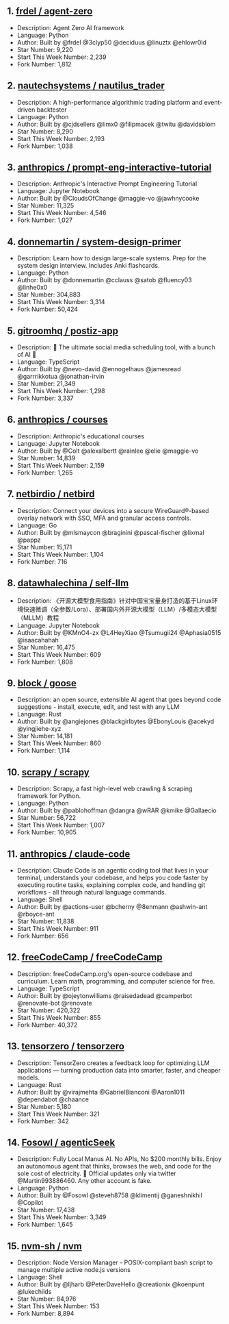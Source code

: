 ## 1. [frdel / agent-zero](https://github.com/frdel/agent-zero)
- Description: Agent Zero AI framework
- Language: Python
- Author: Built by @frdel @3clyp50 @deciduus @linuztx @ehlowr0ld
- Star Number: 9,220
- Start This Week Number: 2,239
- Fork Number: 1,812

## 2. [nautechsystems / nautilus_trader](https://github.com/nautechsystems/nautilus_trader)
- Description: A high-performance algorithmic trading platform and event-driven backtester
- Language: Python
- Author: Built by @cjdsellers @limx0 @filipmacek @twitu @davidsblom
- Star Number: 8,290
- Start This Week Number: 2,193
- Fork Number: 1,038

## 3. [anthropics / prompt-eng-interactive-tutorial](https://github.com/anthropics/prompt-eng-interactive-tutorial)
- Description: Anthropic's Interactive Prompt Engineering Tutorial
- Language: Jupyter Notebook
- Author: Built by @CloudsOfChange @maggie-vo @jawhnycooke
- Star Number: 11,325
- Start This Week Number: 4,546
- Fork Number: 1,027

## 4. [donnemartin / system-design-primer](https://github.com/donnemartin/system-design-primer)
- Description: Learn how to design large-scale systems. Prep for the system design interview. Includes Anki flashcards.
- Language: Python
- Author: Built by @donnemartin @cclauss @satob @fluency03 @linhe0x0
- Star Number: 304,883
- Start This Week Number: 3,314
- Fork Number: 50,424

## 5. [gitroomhq / postiz-app](https://github.com/gitroomhq/postiz-app)
- Description: 📨 The ultimate social media scheduling tool, with a bunch of AI 🤖
- Language: TypeScript
- Author: Built by @nevo-david @ennogelhaus @jamesread @garrrikkotua @jonathan-irvin
- Star Number: 21,349
- Start This Week Number: 1,298
- Fork Number: 3,337

## 6. [anthropics / courses](https://github.com/anthropics/courses)
- Description: Anthropic's educational courses
- Language: Jupyter Notebook
- Author: Built by @Colt @alexalbertt @rainlee @elie @maggie-vo
- Star Number: 14,839
- Start This Week Number: 2,159
- Fork Number: 1,265

## 7. [netbirdio / netbird](https://github.com/netbirdio/netbird)
- Description: Connect your devices into a secure WireGuard®-based overlay network with SSO, MFA and granular access controls.
- Language: Go
- Author: Built by @mlsmaycon @braginini @pascal-fischer @lixmal @pappz
- Star Number: 15,171
- Start This Week Number: 1,104
- Fork Number: 716

## 8. [datawhalechina / self-llm](https://github.com/datawhalechina/self-llm)
- Description: 《开源大模型食用指南》针对中国宝宝量身打造的基于Linux环境快速微调（全参数/Lora）、部署国内外开源大模型（LLM）/多模态大模型（MLLM）教程
- Language: Jupyter Notebook
- Author: Built by @KMnO4-zx @L4HeyXiao @Tsumugii24 @Aphasia0515 @isaacahahah
- Star Number: 16,475
- Start This Week Number: 609
- Fork Number: 1,808

## 9. [block / goose](https://github.com/block/goose)
- Description: an open source, extensible AI agent that goes beyond code suggestions - install, execute, edit, and test with any LLM
- Language: Rust
- Author: Built by @angiejones @blackgirlbytes @EbonyLouis @acekyd @yingjiehe-xyz
- Star Number: 14,181
- Start This Week Number: 860
- Fork Number: 1,114

## 10. [scrapy / scrapy](https://github.com/scrapy/scrapy)
- Description: Scrapy, a fast high-level web crawling & scraping framework for Python.
- Language: Python
- Author: Built by @pablohoffman @dangra @wRAR @kmike @Gallaecio
- Star Number: 56,722
- Start This Week Number: 1,007
- Fork Number: 10,905

## 11. [anthropics / claude-code](https://github.com/anthropics/claude-code)
- Description: Claude Code is an agentic coding tool that lives in your terminal, understands your codebase, and helps you code faster by executing routine tasks, explaining complex code, and handling git workflows - all through natural language commands.
- Language: Shell
- Author: Built by @actions-user @bcherny @8enmann @ashwin-ant @rboyce-ant
- Star Number: 11,838
- Start This Week Number: 911
- Fork Number: 656

## 12. [freeCodeCamp / freeCodeCamp](https://github.com/freeCodeCamp/freeCodeCamp)
- Description: freeCodeCamp.org's open-source codebase and curriculum. Learn math, programming, and computer science for free.
- Language: TypeScript
- Author: Built by @ojeytonwilliams @raisedadead @camperbot @renovate-bot @renovate
- Star Number: 420,322
- Start This Week Number: 855
- Fork Number: 40,372

## 13. [tensorzero / tensorzero](https://github.com/tensorzero/tensorzero)
- Description: TensorZero creates a feedback loop for optimizing LLM applications — turning production data into smarter, faster, and cheaper models.
- Language: Rust
- Author: Built by @virajmehta @GabrielBianconi @Aaron1011 @dependabot @chaance
- Star Number: 5,180
- Start This Week Number: 321
- Fork Number: 342

## 14. [Fosowl / agenticSeek](https://github.com/Fosowl/agenticSeek)
- Description: Fully Local Manus AI. No APIs, No $200 monthly bills. Enjoy an autonomous agent that thinks, browses the web, and code for the sole cost of electricity. 🔔 Official updates only via twitter @Martin993886460. Any other account is fake.
- Language: Python
- Author: Built by @Fosowl @steveh8758 @klimentij @ganeshnikhil @Copilot
- Star Number: 17,438
- Start This Week Number: 3,349
- Fork Number: 1,645

## 15. [nvm-sh / nvm](https://github.com/nvm-sh/nvm)
- Description: Node Version Manager - POSIX-compliant bash script to manage multiple active node.js versions
- Language: Shell
- Author: Built by @ljharb @PeterDaveHello @creationix @koenpunt @lukechilds
- Star Number: 84,976
- Start This Week Number: 153
- Fork Number: 8,894